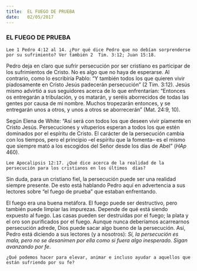 ```yaml
---
title:  EL FUEGO DE PRUEBA
date:   02/05/2017
---
```


### EL FUEGO DE PRUEBA

`Lee 1 Pedro 4:12 al 14. ¿Por qué dice Pedro que no debían sorprenderse por su sufrimiento? Ver también 2  Tim. 3:12; Juan 15:18.`
 
Pedro deja en claro que sufrir persecución por ser cristiano es participar de los sufrimientos de Cristo. No es  algo que no haya de esperarse. Al contrario, como lo escribiría Pablo: “Y también todos los que quieren vivir  piadosamente en Cristo Jesús padecerán persecución” (2 Tim. 3:12). Jesús mismo advirtió a sus seguidores  acerca de lo que enfrentarían: “Entonces os entregarán a tribulación, y os matarán, y seréis aborrecidos de  todas las gentes por causa de mi nombre. Muchos tropezarán entonces, y se entregarán unos a otros, y unos a  otros se aborrecerán” (Mat. 24:9, 10).

Según Elena de White: “Así será con todos los que deseen vivir píamente en Cristo Jesús. Persecuciones y  vituperios esperan a todos los que estén dominados por el espíritu de Cristo. El carácter de la persecución  cambia con los tiempos, pero el principio –el espíritu que la fomenta– es el mismo que siempre mató a los escogidos del Señor desde los días de Abel” (*HAp* 460). 

`Lee Apocalipsis 12:17. ¿Qué dice acerca de la realidad de la persecución para los cristianos en los últimos  días?`
 
Sin duda, para un cristiano fiel, la persecución puede ser una realidad siempre presente. De esto está hablando  Pedro aquí en advertencia a sus lectores sobre “el fuego de prueba” que estaban enfrentando. 

El fuego era una buena metáfora. El fuego puede ser destructivo, pero también puede limpiar las impurezas.  Depende de qué está siendo expuesto al fuego. Las casas pueden ser destruidas por el fuego; la plata y el oro son purificados por el fuego. Aunque nunca deberíamos acarrearnos persecución adrede, Dios puede sacar algo  bueno de la persecución. Así, Pedro está diciendo a sus lectores (y a nosotros): *Sí, la persecución es mala, pero  no se desanimen por ella como si fuera algo inesperado. Sigan avanzando por fe*. 

`¿Qué podemos hacer para elevar, animar e incluso ayudar a aquellos que están sufriendo por su fe?`